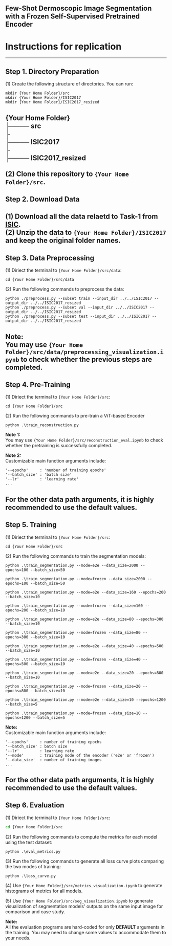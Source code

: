## Few-Shot Dermoscopic Image Segmentation with a Frozen Self-Supervised Pretrained Encoder
# Instructions for replication
---
## Step 1. Directory Preparation
(1) Create the following structure of directories.
You can run:
``` 
mkdir {Your Home Folder}/src
mkdir {Your Home Folder}/ISIC2017
mkdir {Your Home Folder}/ISIC2017_resized
```
**{Your Home Folder}**\
├──── src\
├\
├──── ISIC2017\
├\
├──── ISIC2017_resized\
\
(2) Clone this repository to `{Your Home Folder}/src`.
---

## Step 2. Download Data
(1) Download all the data relaetd to **Task-1** from  [ISIC](https://challenge.isic-archive.com/data/#2017).\
(2) Unzip the data to `{Your Home Folder}/ISIC2017` and **keep the original folder names**.
---

## Step 3. Data Preprocessing
(1) Diriect the terminal to `{Your Home Folder}/src/data`:
```
cd {Your Home Folder}/src/data
```
(2) Run the following commands to preprocess the data:
```
python ./preprocess.py --subset train --input_dir ../../ISIC2017 --output_dir ../../ISIC2017_resized
python ./preprocess.py --subset val --input_dir ../../ISIC2017 --output_dir ../../ISIC2017_resized
python ./preprocess.py --subset test --input_dir ../../ISIC2017 --output_dir ../../ISIC2017_resized
```

**Note:** \
You may use `{Your Home Folder}/src/data/preprocessing_visualization.ipynb` to check whether the previous steps are completed.
---

## Step 4. Pre-Training
(1) Diriect the terminal to `{Your Home Folder}/src`:
```
cd {Your Home Folder}/src
```
(2) Run the following commands to pre-train a ViT-based Encoder
```
python .\train_reconstruction.py
```
**Note 1:**\
You may use `{Your Home Folder}/src/reconstruction_eval.ipynb` to check whether the pretraining is successfully completed.

**Note 2:** \
Customizable main function arguments include:
```
'--epochs'     : 'number of training epochs'
'--batch_size' : 'batch size'
'--lr'         : 'learning rate'
...
```
For the other data path arguments, it is **highly recommended** to use the default values.
---

## Step 5. Training 
(1) Diriect the terminal to `{Your Home Folder}/src`:
```
cd {Your Home Folder}/src
```
(2) Run the following commands to train the segmentation models:
```
python .\train_segmentation.py --mode=e2e --data_size=2000 --epochs=100 --batch_size=50

python .\train_segmentation.py --mode=frozen --data_size=2000 --epochs=100 --batch_size=50

python .\train_segmentation.py --mode=e2e --data_size=160 --epochs=200 --batch_size=10

python .\train_segmentation.py --mode=frozen --data_size=160 --epochs=200 --batch_size=10

python .\train_segmentation.py --mode=e2e --data_size=80 --epochs=300 --batch_size=10

python .\train_segmentation.py --mode=frozen --data_size=80 --epochs=300 --batch_size=10

python .\train_segmentation.py --mode=e2e --data_size=40 --epochs=500 --batch_size=10

python .\train_segmentation.py --mode=frozen --data_size=40 --epochs=500 --batch_size=10

python .\train_segmentation.py --mode=e2e --data_size=20 --epochs=800 --batch_size=10

python .\train_segmentation.py --mode=frozen --data_size=20 --epochs=800 --batch_size=10

python .\train_segmentation.py --mode=e2e --data_size=10 --epochs=1200 --batch_size=5

python .\train_segmentation.py --mode=frozen --data_size=10 --epochs=1200 --batch_size=5
```

**Note:** \
Customizable main function arguments include:
```
'--epochs'     : number of training epochs
'--batch_size' : batch size
'--lr'         : learning rate
'--mode'       : training mode of the encoder ('e2e' or 'frozen')
'--data_size'  : number of training images
...
```
For the other data path arguments, it is **highly recommended** to use the default values.
---

## Step 6. Evaluation
(1) Diriect the terminal to `{Your Home Folder}/src`:
```bash
cd {Your Home Folder}/src
```
(2) Run the following commands to compute the metrics for each model using the test dataset:
```
python .\eval_metrics.py
```
(3) Run the following commands to generate all loss curve plots comparing the two modes of training:
```
python .\loss_curve.py
```

(4) Use `{Your Home Folder}/src/metrics_visualization.ipynb` to generate histograms of metrics for all models.

(5) Use `{Your Home Folder}/src/seg_visualization.ipynb` to generate visualization of segmentation models' outputs on the same input image for comparison and case study.

**Note:**\
All the evaluation programs are hard-coded for only **DEFAULT**  arguments in the training. You may need to change some values to accommodate them to your needs.